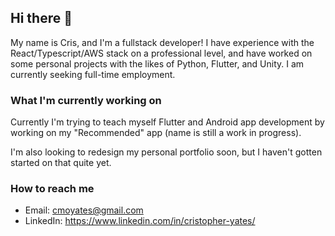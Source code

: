 ## Hi there 👋

My name is Cris, and I'm a fullstack developer! I have experience with the React/Typescript/AWS stack on a professional level, and have worked on some personal projects with the likes of Python, Flutter, and Unity. I am currently seeking full-time employment.

### What I'm currently working on 

Currently I'm trying to teach myself Flutter and Android app development by working on my "Recommended" app (name is still a work in progress).

I'm also looking to redesign my personal portfolio soon, but I haven't gotten started on that quite yet.

### How to reach me
- Email: [cmoyates@gmail.com](mailto:cmoyates@gmail.com)
- LinkedIn: https://www.linkedin.com/in/cristopher-yates/


<!--
**cmoyates/cmoyates** is a ✨ _special_ ✨ repository because its `README.md` (this file) appears on your GitHub profile.

Here are some ideas to get you started:

- 🔭 I’m currently working on ...
- 🌱 I’m currently learning ...
- 👯 I’m looking to collaborate on ...
- 🤔 I’m looking for help with ...
- 💬 Ask me about ...
- 📫 How to reach me: ...
- 😄 Pronouns: ...
- ⚡ Fun fact: ...
-->
